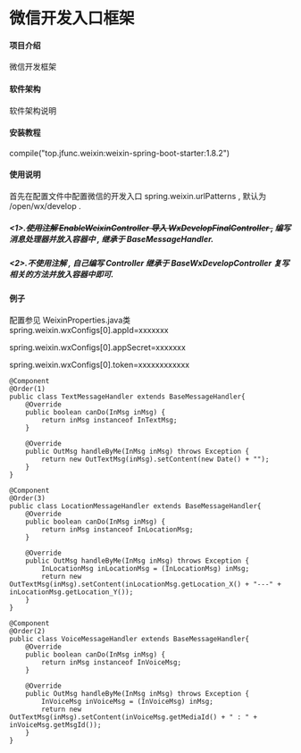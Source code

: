 # 微信开发入口框架

#### 项目介绍
微信开发框架

#### 软件架构
软件架构说明


#### 安装教程

compile("top.jfunc.weixin:weixin-spring-boot-starter:1.8.2")

#### 使用说明

首先在配置文件中配置微信的开发入口 spring.weixin.urlPatterns , 默认为 /open/wx/develop .
##### <1>.~~使用注解 EnableWeixinController 导入 WxDevelopFinalController ,~~ 编写消息处理器并放入容器中 , 继承于 BaseMessageHandler.
##### <2>.不使用注解 , 自己编写 Controller 继承于 BaseWxDevelopController 复写相关的方法并放入容器中即可.


#### 例子
配置参见 WeixinProperties.java类
spring.weixin.wxConfigs[0].appId=xxxxxxx

spring.weixin.wxConfigs[0].appSecret=xxxxxxx

spring.weixin.wxConfigs[0].token=xxxxxxxxxxxx

```
@Component
@Order(1)
public class TextMessageHandler extends BaseMessageHandler{
    @Override
    public boolean canDo(InMsg inMsg) {
        return inMsg instanceof InTextMsg;
    }

    @Override
    public OutMsg handleByMe(InMsg inMsg) throws Exception {
        return new OutTextMsg(inMsg).setContent(new Date() + "");
    }
}
```

```
@Component
@Order(3)
public class LocationMessageHandler extends BaseMessageHandler{
    @Override
    public boolean canDo(InMsg inMsg) {
        return inMsg instanceof InLocationMsg;
    }

    @Override
    public OutMsg handleByMe(InMsg inMsg) throws Exception {
        InLocationMsg inLocationMsg = (InLocationMsg) inMsg;
        return new OutTextMsg(inMsg).setContent(inLocationMsg.getLocation_X() + "---" + inLocationMsg.getLocation_Y());
    }
}
```

```
@Component
@Order(2)
public class VoiceMessageHandler extends BaseMessageHandler{
    @Override
    public boolean canDo(InMsg inMsg) {
        return inMsg instanceof InVoiceMsg;
    }

    @Override
    public OutMsg handleByMe(InMsg inMsg) throws Exception {
        InVoiceMsg inVoiceMsg = (InVoiceMsg) inMsg;
        return new OutTextMsg(inMsg).setContent(inVoiceMsg.getMediaId() + " : " + inVoiceMsg.getMsgId());
    }
}
```